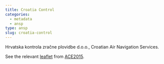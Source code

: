 ```yaml
---
title: Croatia Control
categories:
  - metadata
  - ansp
type: ansp
slug: croatia-control
---
```


Hrvatska kontrola zračne plovidbe d.o.o., Croatian Air Navigation Services.

See the relevant [leaflet][leaf] from [ACE2015].

[leaf]: ../CroatiaControl_Croatia_ACE_2015.pdf "ACE 2015 Benchmarking Report Factsheet: Croatia Control"

[ACE2015]: http://www.eurocontrol.int/publications/atm-cost-effectiveness-ace-2015-benchmarking-report-2016-2020-outlook "ACE 2015 Benchmarking Report"
